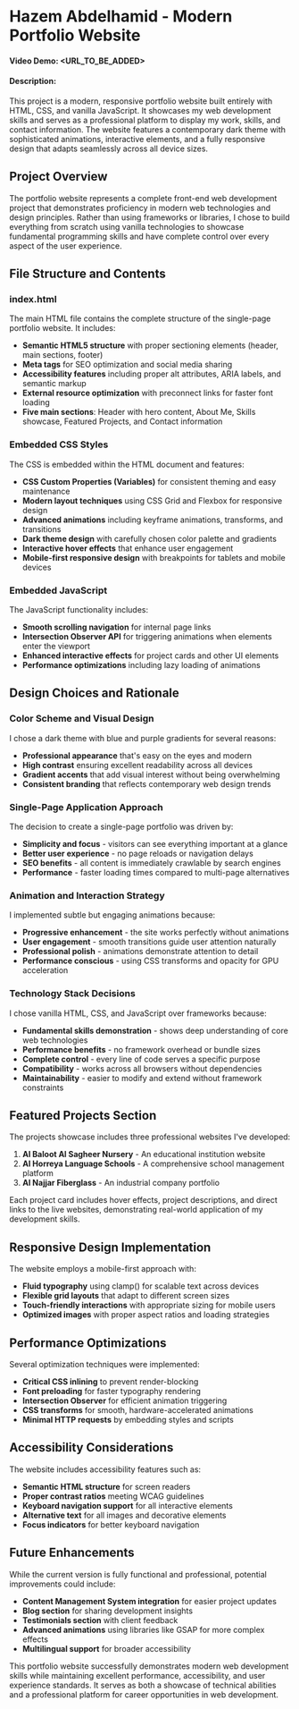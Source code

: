 # Hazem Abdelhamid - Modern Portfolio Website

#### Video Demo: <URL_TO_BE_ADDED>

#### Description:

This project is a modern, responsive portfolio website built entirely with HTML, CSS, and vanilla JavaScript. It showcases my web development skills and serves as a professional platform to display my work, skills, and contact information. The website features a contemporary dark theme with sophisticated animations, interactive elements, and a fully responsive design that adapts seamlessly across all device sizes.

## Project Overview

The portfolio website represents a complete front-end web development project that demonstrates proficiency in modern web technologies and design principles. Rather than using frameworks or libraries, I chose to build everything from scratch using vanilla technologies to showcase fundamental programming skills and have complete control over every aspect of the user experience.

## File Structure and Contents

### index.html
The main HTML file contains the complete structure of the single-page portfolio website. It includes:
- **Semantic HTML5 structure** with proper sectioning elements (header, main sections, footer)
- **Meta tags** for SEO optimization and social media sharing
- **Accessibility features** including proper alt attributes, ARIA labels, and semantic markup
- **External resource optimization** with preconnect links for faster font loading
- **Five main sections**: Header with hero content, About Me, Skills showcase, Featured Projects, and Contact information

### Embedded CSS Styles
The CSS is embedded within the HTML document and features:
- **CSS Custom Properties (Variables)** for consistent theming and easy maintenance
- **Modern layout techniques** using CSS Grid and Flexbox for responsive design
- **Advanced animations** including keyframe animations, transforms, and transitions
- **Dark theme design** with carefully chosen color palette and gradients
- **Interactive hover effects** that enhance user engagement
- **Mobile-first responsive design** with breakpoints for tablets and mobile devices

### Embedded JavaScript
The JavaScript functionality includes:
- **Smooth scrolling navigation** for internal page links
- **Intersection Observer API** for triggering animations when elements enter the viewport
- **Enhanced interactive effects** for project cards and other UI elements
- **Performance optimizations** including lazy loading of animations

## Design Choices and Rationale

### Color Scheme and Visual Design
I chose a dark theme with blue and purple gradients for several reasons:
- **Professional appearance** that's easy on the eyes and modern
- **High contrast** ensuring excellent readability across all devices
- **Gradient accents** that add visual interest without being overwhelming
- **Consistent branding** that reflects contemporary web design trends

### Single-Page Application Approach
The decision to create a single-page portfolio was driven by:
- **Simplicity and focus** - visitors can see everything important at a glance
- **Better user experience** - no page reloads or navigation delays
- **SEO benefits** - all content is immediately crawlable by search engines
- **Performance** - faster loading times compared to multi-page alternatives

### Animation and Interaction Strategy
I implemented subtle but engaging animations because:
- **Progressive enhancement** - the site works perfectly without animations
- **User engagement** - smooth transitions guide user attention naturally
- **Professional polish** - animations demonstrate attention to detail
- **Performance conscious** - using CSS transforms and opacity for GPU acceleration

### Technology Stack Decisions
I chose vanilla HTML, CSS, and JavaScript over frameworks because:
- **Fundamental skills demonstration** - shows deep understanding of core web technologies
- **Performance benefits** - no framework overhead or bundle sizes
- **Complete control** - every line of code serves a specific purpose
- **Compatibility** - works across all browsers without dependencies
- **Maintainability** - easier to modify and extend without framework constraints

## Featured Projects Section

The projects showcase includes three professional websites I've developed:
1. **Al Baloot Al Sagheer Nursery** - An educational institution website
2. **Al Horreya Language Schools** - A comprehensive school management platform
3. **Al Najjar Fiberglass** - An industrial company portfolio

Each project card includes hover effects, project descriptions, and direct links to the live websites, demonstrating real-world application of my development skills.

## Responsive Design Implementation

The website employs a mobile-first approach with:
- **Fluid typography** using clamp() for scalable text across devices
- **Flexible grid layouts** that adapt to different screen sizes
- **Touch-friendly interactions** with appropriate sizing for mobile users
- **Optimized images** with proper aspect ratios and loading strategies

## Performance Optimizations

Several optimization techniques were implemented:
- **Critical CSS inlining** to prevent render-blocking
- **Font preloading** for faster typography rendering
- **Intersection Observer** for efficient animation triggering
- **CSS transforms** for smooth, hardware-accelerated animations
- **Minimal HTTP requests** by embedding styles and scripts

## Accessibility Considerations

The website includes accessibility features such as:
- **Semantic HTML structure** for screen readers
- **Proper contrast ratios** meeting WCAG guidelines
- **Keyboard navigation support** for all interactive elements
- **Alternative text** for all images and decorative elements
- **Focus indicators** for better keyboard navigation

## Future Enhancements

While the current version is fully functional and professional, potential improvements could include:
- **Content Management System integration** for easier project updates
- **Blog section** for sharing development insights
- **Testimonials section** with client feedback
- **Advanced animations** using libraries like GSAP for more complex effects
- **Multilingual support** for broader accessibility

This portfolio website successfully demonstrates modern web development skills while maintaining excellent performance, accessibility, and user experience standards. It serves as both a showcase of technical abilities and a professional platform for career opportunities in web development.
